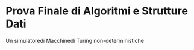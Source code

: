# Prova Finale di Algoritmi e Strutture Dati 
Un simulatoredi Macchinedi Turing non-deterministiche 

